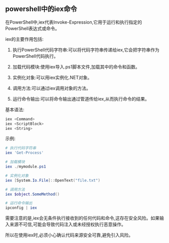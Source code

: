 ## powershell中的iex命令

在PowerShell中,iex代表Invoke-Expression,它用于运行和执行指定的PowerShell表达式或命令。

iex的主要作用包括:

1. 执行PowerShell代码字符串:可以将代码字符串传递给iex,它会把字符串作为PowerShell代码执行。

1. 加载代码模块:使用iex导入.ps1脚本文件,加载其中的命令和函数。

1. 实例化对象:可以用iex实例化.NET对象。

1. 调用方法:可以通过iex调用对象的方法。

1. 运行命令输出:可以将命令输出通过管道传给iex,从而执行命令的结果。

基本语法:

```sh
iex <Command>
iex <ScriptBlock>
iex <String>
```

示例:

```powershell
# 执行代码字符串
iex 'Get-Process'

# 加载模块
iex ./mymodule.ps1

# 实例化对象
iex [System.Io.File]::OpenText("file.txt")

# 调用方法
iex $object.SomeMethod()

# 运行命令输出
ipconfig | iex
```

需要注意的是,iex会无条件执行接收到的任何代码和命令,这存在安全风险。如果输入来源不可信,可能会导致代码注入或未经授权执行恶意操作。

所以在使用iex时,必须小心确认代码来源安全可靠,避免引入风险。
